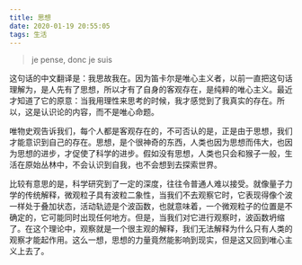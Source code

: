 ```yaml
---
title: 思想
date: 2020-01-19 20:55:05
tags: 生活
---
```

> je pense, donc je suis

这句话的中文翻译是：我思故我在。因为笛卡尔是唯心主义者，以前一直把这句话理解为，是人先有了思想，所以才有了自身的客观存在，是纯粹的唯心主义。最近才知道了它的原意：当我用理性来思考的时候，我才感觉到了我真实的存在。所以，这是认识论的内容，而不是唯心命题。

唯物史观告诉我们，每个人都是客观存在的，不可否认的是，正是由于思想，我们才能意识到自己的存在。思想，是个很神奇的东西，人类也因为思想而伟大，也因为思想的进步，才促使了科学的进步。假如没有思想，人类也只会和猴子一般，生活在原始丛林中，不会认识到自我，也不会想到去探索世界。

比较有意思的是，科学研究到了一定的深度，往往令普通人难以接受。就像量子力学的传统解释，微观粒子具有波粒二象性，当我们不去观察它时，它表现得像个波一样处于叠加状态，活动轨迹是个波函数，也就意味着，一个微观粒子的位置是不确定的，它可能同时出现任何地方。但是，当我们对它进行观察时，波函数坍缩了。在这个理论中，观察就是一个很主观的解释，我们无法解释为什么只有人类的观察才能起作用。这么一想，思想的力量竟然能影响到现实，但是这又回到唯心主义上去了。
